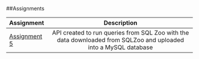 ##Assignments

|Assignment|Description |
|:---------|:------------:|
|<a href="http://localhost:8001/">Assignment 5</a>| API created to run queries from SQL Zoo with the data downloaded from SQLZoo and uploaded into a MySQL database|
